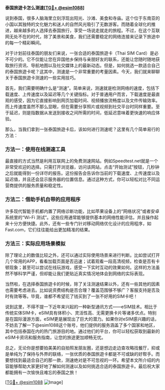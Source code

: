 **泰国旅遊卡怎么测速[[TG💪+ @esim1088](https://t.me/s/esim1088)]**

说到泰国，很多人脑海里立刻浮现出阳光、沙滩、美食和寺庙。这个位于东南亚的小国以其独特的文化魅力和迷人的自然风光吸引了无数游客。而随着全球化的推进，越来越多的人选择去泰国旅行，享受一场说走就走的旅程。不过，在这个互联网无处不在的时代，除了美景和美食，我们还需要稳定的网络连接来记录下旅途中的每一个精彩瞬间。

对于计划前往泰国的朋友们来说，一张合适的泰国旅遊卡（Thai SIM Card）是必不可少的。它不仅能让您在异国他乡保持与亲朋好友的联系，还能让您随时随地获取旅行资讯、导航地图以及社交媒体上的最新动态。但是，如何挑选一款适合自己的泰国旅遊卡呢？这其中，测速是一个非常重要的考量因素。今天，我们就来聊聊关于泰国旅遊卡测速的一些实用技巧。

首先，我们需要明确什么是“测速”。简单来说，测速就是检测网络的速度，包括下载速度、上传速度以及延迟等几个关键指标。对于普通用户而言，下载速度是最直观的感受，因为它直接影响到网页加载时间、视频播放流畅度以及文件传输效率。而上传速度虽然不那么显眼，但在需要分享照片或视频到社交平台时同样重要。至于延迟，则是指数据从发送到接收之间所需的时间，低延迟意味着更快速的响应体验。

那么，当我们拿到一张泰国旅遊卡后，该如何进行测速呢？这里有几个简单易行的方法：

### 方法一：使用在线测速工具

最直接的方式当然是利用互联网上的免费测速网站。例如Speedtest.net就是一个非常受欢迎的选择。只需打开浏览器，访问该网站，点击“开始测试”按钮，几秒钟之后就能得到一份详尽的报告。这份报告会告诉你当前的下载速度、上传速度以及延迟值，并且还会显示服务器的位置信息。通过这种方式，你可以轻松对比不同运营商提供的服务质量和稳定性。

### 方法二：借助手机自带的应用程序

许多现代智能手机都内置了网络诊断功能，比如苹果设备上的“网络状况”或者安卓系统里的“Wi-Fi 测试”。这些应用通常能够提供基本的网络性能评估，并且操作起来十分方便快捷。此外，还有一些专门针对移动网络优化设计的应用程序，如Fast.com，它们往往能给出更加精准的结果。

### 方法三：实际应用场景模拟

除了理论上的数值比较之外，还可以通过实际使用场景来进行判断。比如尝试打开几个常用的APP，看看加载页面是否迅速；试着观看一段高清视频，检查是否有卡顿现象；甚至可以尝试在线玩游戏，感受一下实时互动的效果如何。这样的方法虽然不够科学严谨，但却能让我们更贴近真实情况地体会到网络的实际表现。

当然啦，在选择泰国旅遊卡的时候，除了关注测速结果以外，还有一些其他的因素也需要考虑进去。比如说资费结构是否合理？覆盖范围够不够广？客服支持是否及时有效等等。毕竟，谁都不希望花了钱买到了一张不好用的SIM卡吧！

说到这里，不得不提一下近年来兴起的一种新型通讯方式——eSIM技术。相比于传统实体SIM卡，eSIM具有体积小、灵活性高、无需更换卡片等诸多优点。特别是在国际漫游方面，eSIM更是展现出了巨大的潜力。如果你对eSIM感兴趣的话，不妨去了解一下@esim1088这个账号，他们提供的服务涵盖了多个国家和地区，其中包括泰国在内的热门旅游目的地。通过他们的平台，你可以轻松获取到最新的eSIM卡资讯和服务指南，让您的旅途更加顺畅无忧。

总之，无论你是想要拍美美的自拍照发朋友圈，还是想边走边查攻略找餐厅，抑或是单纯为了保持与外界的联络，一张优质的泰国旅遊卡都是不可或缺的好帮手。而要想找到最适合自己的那一款，测速绝对是不可忽视的一环。希望本文所介绍的内容能够帮助大家更好地了解如何测速以及如何挑选合适的泰国旅遊卡。最后祝大家都能拥有一次愉快且难忘的泰国之旅！

[[TG💪+ @esim1088](https://t.me/s/esim1088) ![Image](https://i.postimg.cc/4NQfJmqS/Snipaste-2025-05-13-00-14-12.png)]